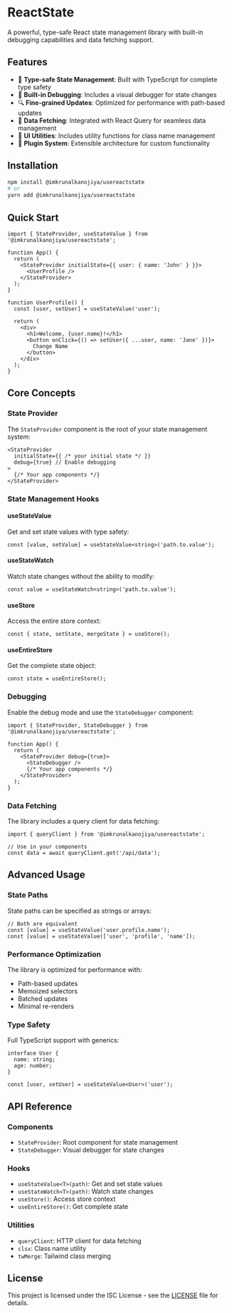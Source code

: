 # ReactState

A powerful, type-safe React state management library with built-in debugging capabilities and data fetching support.

## Features

- 🔄 **Type-safe State Management**: Built with TypeScript for complete type safety
- 🐛 **Built-in Debugging**: Includes a visual debugger for state changes
- 🔍 **Fine-grained Updates**: Optimized for performance with path-based updates
- 📡 **Data Fetching**: Integrated with React Query for seamless data management
- 🎨 **UI Utilities**: Includes utility functions for class name management
- 🔌 **Plugin System**: Extensible architecture for custom functionality

## Installation

```bash
npm install @imkrunalkanojiya/usereactstate
# or
yarn add @imkrunalkanojiya/usereactstate
```

## Quick Start

```tsx
import { StateProvider, useStateValue } from '@imkrunalkanojiya/usereactstate';

function App() {
  return (
    <StateProvider initialState={{ user: { name: 'John' } }}>
      <UserProfile />
    </StateProvider>
  );
}

function UserProfile() {
  const [user, setUser] = useStateValue('user');
  
  return (
    <div>
      <h1>Welcome, {user.name}!</h1>
      <button onClick={() => setUser({ ...user, name: 'Jane' })}>
        Change Name
      </button>
    </div>
  );
}
```

## Core Concepts

### State Provider

The `StateProvider` component is the root of your state management system:

```tsx
<StateProvider 
  initialState={{ /* your initial state */ }}
  debug={true} // Enable debugging
>
  {/* Your app components */}
</StateProvider>
```

### State Management Hooks

#### useStateValue
Get and set state values with type safety:

```tsx
const [value, setValue] = useStateValue<string>('path.to.value');
```

#### useStateWatch
Watch state changes without the ability to modify:

```tsx
const value = useStateWatch<string>('path.to.value');
```

#### useStore
Access the entire store context:

```tsx
const { state, setState, mergeState } = useStore();
```

#### useEntireStore
Get the complete state object:

```tsx
const state = useEntireStore();
```

### Debugging

Enable the debug mode and use the `StateDebugger` component:

```tsx
import { StateProvider, StateDebugger } from '@imkrunalkanojiya/usereactstate';

function App() {
  return (
    <StateProvider debug={true}>
      <StateDebugger />
      {/* Your app components */}
    </StateProvider>
  );
}
```

### Data Fetching

The library includes a query client for data fetching:

```tsx
import { queryClient } from '@imkrunalkanojiya/usereactstate';

// Use in your components
const data = await queryClient.get('/api/data');
```

## Advanced Usage

### State Paths

State paths can be specified as strings or arrays:

```tsx
// Both are equivalent
const [value] = useStateValue('user.profile.name');
const [value] = useStateValue(['user', 'profile', 'name']);
```

### Performance Optimization

The library is optimized for performance with:
- Path-based updates
- Memoized selectors
- Batched updates
- Minimal re-renders

### Type Safety

Full TypeScript support with generics:

```tsx
interface User {
  name: string;
  age: number;
}

const [user, setUser] = useStateValue<User>('user');
```

## API Reference

### Components

- `StateProvider`: Root component for state management
- `StateDebugger`: Visual debugger for state changes

### Hooks

- `useStateValue<T>(path)`: Get and set state values
- `useStateWatch<T>(path)`: Watch state changes
- `useStore()`: Access store context
- `useEntireStore()`: Get complete state

### Utilities

- `queryClient`: HTTP client for data fetching
- `clsx`: Class name utility
- `twMerge`: Tailwind class merging


## License

This project is licensed under the ISC License - see the [LICENSE](LICENSE) file for details.